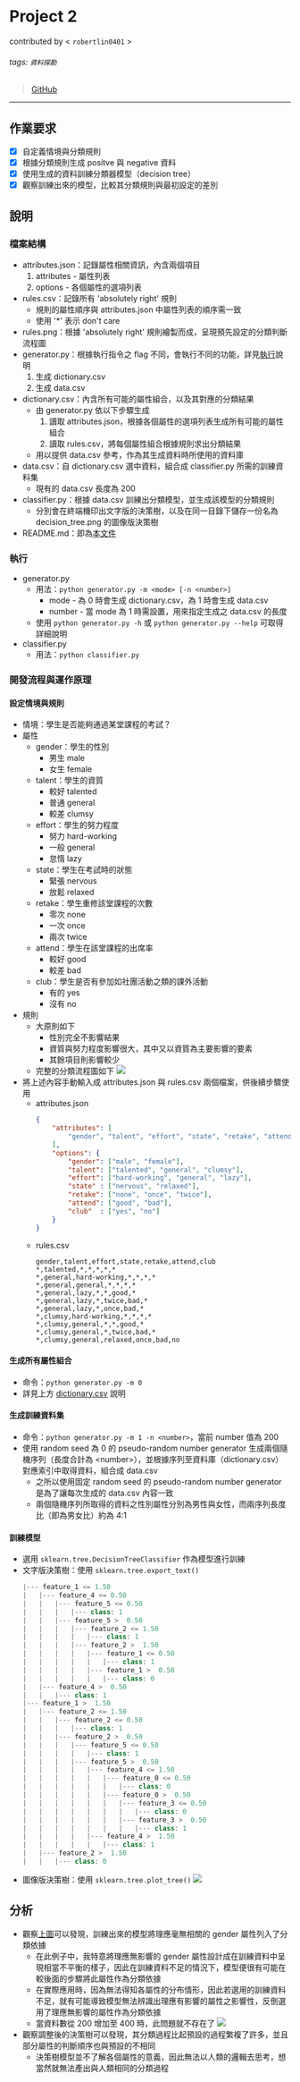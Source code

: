 # Project 2
contributed by < `robertlin0401` >

###### tags: `資料探勘`

> [GitHub](https://github.com/robertlin0401/Data-Mining-Project2)
---

## 作業要求
- [X] 自定義情境與分類規則
- [X] 根據分類規則生成 positve 與 negative 資料
- [X] 使用生成的資料訓練分類器模型（decision tree）
- [X] 觀察訓練出來的模型，比較其分類規則與最初設定的差別

## 說明
### 檔案結構
* attributes.json：記錄屬性相關資訊，內含兩個項目
    1. attributes - 屬性列表
    2. options - 各個屬性的選項列表
* rules.csv：記錄所有 'absolutely right' 規則
    * 規則的屬性順序與 attributes.json 中屬性列表的順序需一致
    * 使用 '\*' 表示 don't care
* rules.png：根據 'absolutely right' 規則繪製而成，呈現預先設定的分類判斷流程圖
* <text>generator.py</text>：根據執行指令之 flag 不同，會執行不同的功能，詳見[執行](#執行)說明
    1. 生成 dictionary.csv
    2. 生成 data.csv
* <span id="dictionary_csv">dictionary.csv</span>：內含所有可能的屬性組合，以及其對應的分類結果
    * 由 <text>generator.py</text> 依以下步驟生成
        1. 讀取 attributes.json，根據各個屬性的選項列表生成所有可能的屬性組合
        2. 讀取 rules.csv，將每個屬性組合根據規則求出分類結果
    * 用以提供 data.csv 參考，作為其生成資料時所使用的資料庫
* data.csv：自 dictionary.csv 選中資料，組合成 <text>classifier.py</text> 所需的訓練資料集
    * 現有的 data.csv 長度為 200
* <text>classifier.py</text>：根據 data.csv 訓練出分類模型，並生成該模型的分類規則
    * 分別會在終端機印出文字版的決策樹，以及在同一目錄下儲存一份名為 decision_tree.png 的圖像版決策樹
* <text>README.md</text>：即為[本文件](https://hackmd.io/@robertlin0401/Data-Mining-Project2)

### 執行
* <text>generator.py</text>
    * 用法：`python generator.py -m <mode> [-n <number>]`
        * mode - 為 0 時會生成 dictionary.csv，為 1 時會生成 data.csv
        * number - 當 mode 為 1 時需設置，用來指定生成之 data.csv 的長度
    * 使用 `python generator.py -h` 或 `python generator.py --help` 可取得詳細說明
* <text>classifier.py</text>
    * 用法：`python classifier.py`

### 開發流程與運作原理
#### 設定情境與規則
* 情境：學生是否能夠通過某堂課程的考試？
* 屬性
    * gender：學生的性別
        * 男生 male
        * 女生 female
    * talent：學生的資質
        * 較好 talented
        * 普通 general
        * 較差 clumsy
    * effort：學生的努力程度
        * 努力 hard-working
        * 一般 general
        * 怠惰 lazy
    * state：學生在考試時的狀態
        * 緊張 nervous
        * 放鬆 relaxed
    * retake：學生重修該堂課程的次數
        * 零次 none
        * 一次 once
        * 兩次 twice
    * attend：學生在該堂課程的出席率
        * 較好 good
        * 較差 bad
    * club：學生是否有參加如社團活動之類的課外活動
        * 有的 yes
        * 沒有 no
* 規則
    * 大原則如下
        * 性別完全不影響結果
        * 資質與努力程度影響很大，其中又以資質為主要影響的要素
        * 其餘項目則影響較少
    * 完整的分類流程圖如下
        ![](https://i.imgur.com/8LmqK2r.png)
* 將上述內容手動輸入成 attributes.json 與 rules.csv 兩個檔案，供後續步驟使用
    * attributes.json
        ```json
        {
            "attributes": [
                "gender", "talent", "effort", "state", "retake", "attend", "club"
            ],
            "options": {
                "gender": ["male", "female"],
                "talent": ["talented", "general", "clumsy"],
                "effort": ["hard-working", "general", "lazy"],
                "state" : ["nervous", "relaxed"],
                "retake": ["none", "once", "twice"],
                "attend": ["good", "bad"],
                "club"  : ["yes", "no"]
            }
        }
        ```
    * rules.csv
        ```csvpreview { header="true" }
        gender,talent,effort,state,retake,attend,club
        *,talented,*,*,*,*,*
        *,general,hard-working,*,*,*,*
        *,general,general,*,*,*,*
        *,general,lazy,*,*,good,*
        *,general,lazy,*,twice,bad,*
        *,general,lazy,*,once,bad,*
        *,clumsy,hard-working,*,*,*,*
        *,clumsy,general,*,*,good,*
        *,clumsy,general,*,twice,bad,*
        *,clumsy,general,relaxed,once,bad,no
        ```
#### 生成所有屬性組合
* 命令：`python generator.py -m 0`
* 詳見上方 [dictionary.csv](#dictionary_csv) 說明
#### 生成訓練資料集
* 命令：`python generator.py -m 1 -n <number>`，當前 number 值為 200
* 使用 random seed 為 0 的 pseudo-random number generator 生成兩個隨機序列（長度合計為 \<number>），並根據序列至資料庫（dictionary.csv）對應索引中取得資料，組合成 data.csv
    * 之所以使用固定 random seed 的 pseudo-random number generator 是為了讓每次生成的 data.csv 內容一致
    * 兩個隨機序列所取得的資料之性別屬性分別為男性與女性，而兩序列長度比（即為男女比）約為 4:1
#### 訓練模型
* 選用 `sklearn.tree.DecisionTreeClassifier` 作為模型進行訓練
* 文字版決策樹：使用 `sklearn.tree.export_text()`
    ```cpp
    |--- feature_1 <= 1.50
    |   |--- feature_4 <= 0.50
    |   |   |--- feature_5 <= 0.50
    |   |   |   |--- class: 1
    |   |   |--- feature_5 >  0.50
    |   |   |   |--- feature_2 <= 1.50
    |   |   |   |   |--- class: 1
    |   |   |   |--- feature_2 >  1.50
    |   |   |   |   |--- feature_1 <= 0.50
    |   |   |   |   |   |--- class: 1
    |   |   |   |   |--- feature_1 >  0.50
    |   |   |   |   |   |--- class: 0
    |   |--- feature_4 >  0.50
    |   |   |--- class: 1
    |--- feature_1 >  1.50
    |   |--- feature_2 <= 1.50
    |   |   |--- feature_2 <= 0.50
    |   |   |   |--- class: 1
    |   |   |--- feature_2 >  0.50
    |   |   |   |--- feature_5 <= 0.50
    |   |   |   |   |--- class: 1
    |   |   |   |--- feature_5 >  0.50
    |   |   |   |   |--- feature_4 <= 1.50
    |   |   |   |   |   |--- feature_0 <= 0.50
    |   |   |   |   |   |   |--- class: 0
    |   |   |   |   |   |--- feature_0 >  0.50
    |   |   |   |   |   |   |--- feature_3 <= 0.50
    |   |   |   |   |   |   |   |--- class: 0
    |   |   |   |   |   |   |--- feature_3 >  0.50
    |   |   |   |   |   |   |   |--- class: 1
    |   |   |   |   |--- feature_4 >  1.50
    |   |   |   |   |   |--- class: 1
    |   |--- feature_2 >  1.50
    |   |   |--- class: 0 
    ```
* <span id="DT_img">圖像版決策樹</span>：使用 `sklearn.tree.plot_tree()`
    ![](https://i.imgur.com/dohzC0J.png)

## 分析
* 觀察[上圖](#DT_img)可以發現，訓練出來的模型將理應毫無相關的 gender 屬性列入了分類依據
    * 在此例子中，我特意將理應無影響的 gender 屬性設計成在訓練資料中呈現相當不平衡的樣子，因此在訓練資料不足的情況下，模型便很有可能在較後面的步驟將此屬性作為分類依據
    * 在實際應用時，因為無法得知各屬性的分布情形，因此若選用的訓練資料不足，就有可能導致模型無法辨識出理應有影響的屬性之影響性，反倒選用了理應無影響的屬性作為分類依據
    * 當資料數從 200 增加至 400 時，此問題就不存在了
        ![](https://i.imgur.com/vRJGO5m.png)
* 觀察調整後的決策樹可以發現，其分類過程比起預設的過程繁複了許多，並且部分屬性的判斷順序也與預設的不相同
    * 決策樹模型並不了解各個屬性的意義，因此無法以人類的邏輯去思考，想當然就無法產出與人類相同的分類過程
